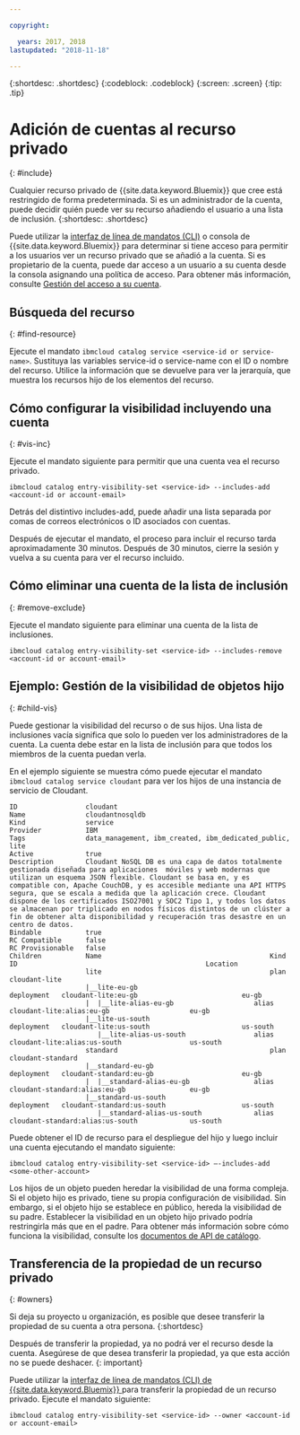 ```yaml
---

copyright:

  years: 2017, 2018
lastupdated: "2018-11-18"

---
```


{:shortdesc: .shortdesc}
{:codeblock: .codeblock}
{:screen: .screen}
{:tip: .tip}

# Adición de cuentas al recurso privado
{: #include}

Cualquier recurso privado de {{site.data.keyword.Bluemix}} que cree está restringido de forma predeterminada. Si es un administrador de la cuenta, puede decidir quién puede ver su recurso añadiendo el usuario a una lista de inclusión.
{:shortdesc: .shortdesc}

Puede utilizar la [interfaz de línea de mandatos (CLI)](/docs/cli/reference/ibmcloud/bx_cli.html#bluemix_catalog_entry_visibility_set) o consola de {{site.data.keyword.Bluemix}} para determinar si tiene acceso para permitir a los usuarios ver un recurso privado que se añadió a la cuenta. Si es propietario de la cuenta, puede dar acceso a un usuario a su cuenta desde la consola asignando una política de acceso. Para obtener más información, consulte [Gestión del acceso a su cuenta](access.html).

## Búsqueda del recurso
{: #find-resource}

Ejecute el mandato `ibmcloud catalog service <service-id or service-name>`. Sustituya las variables service-id o service-name con el ID o nombre del recurso. Utilice la información que se devuelve para ver la jerarquía, que muestra los recursos hijo de los elementos del recurso.

## Cómo configurar la visibilidad incluyendo una cuenta
{: #vis-inc}

Ejecute el mandato siguiente para permitir que una cuenta vea el recurso privado.

`ibmcloud catalog entry-visibility-set <service-id> --includes-add <account-id or account-email>`

Detrás del distintivo includes-add, puede añadir una lista separada por comas de correos electrónicos o ID asociados con cuentas.

Después de ejecutar el mandato, el proceso para incluir el recurso tarda aproximadamente 30 minutos. Después de 30 minutos, cierre la sesión y vuelva a su cuenta para ver el recurso incluido.

## Cómo eliminar una cuenta de la lista de inclusión
{: #remove-exclude}

Ejecute el mandato siguiente para eliminar una cuenta de la lista de inclusiones.

`ibmcloud catalog entry-visibility-set <service-id> --includes-remove <account-id or account-email>`

## Ejemplo: Gestión de la visibilidad de objetos hijo
{: #child-vis}

Puede gestionar la visibilidad del recurso o de sus hijos. Una lista de inclusiones vacía significa que solo lo pueden ver los administradores de la cuenta. La cuenta debe estar en la lista de inclusión para que todos los miembros de la cuenta puedan verla.

En el ejemplo siguiente se muestra cómo puede ejecutar el mandato `ibmcloud catalog service cloudant` para ver los hijos de una instancia de servicio de Cloudant.

```
ID                 cloudant
Name               cloudantnosqldb
Kind               service
Provider           IBM
Tags               data_management, ibm_created, ibm_dedicated_public, lite
Active             true
Description        Cloudant NoSQL DB es una capa de datos totalmente gestionada diseñada para aplicaciones  móviles y web modernas que utilizan un esquema JSON flexible. Cloudant se basa en, y es compatible con, Apache CouchDB, y es accesible mediante una API HTTPS segura, que se escala a medida que la aplicación crece. Cloudant dispone de los certificados ISO27001 y SOC2 Tipo 1, y todos los datos se almacenan por triplicado en nodos físicos distintos de un clúster a fin de obtener alta disponibilidad y recuperación tras desastre en un centro de datos.
Bindable           true
RC Compatible      false
RC Provisionable   false
Children           Name                                          Kind         ID                                               Location
                   lite                                          plan         cloudant-lite
                   |__lite-eu-gb                             deployment   cloudant-lite:eu-gb                          eu-gb
                   |  |__lite-alias-eu-gb                    alias        cloudant-lite:alias:eu-gb                    eu-gb
                   |__lite-us-south                          deployment   cloudant-lite:us-south                       us-south
                      |__lite-alias-us-south                 alias        cloudant-lite:alias:us-south                 us-south
                   standard                                      plan         cloudant-standard
                   |__standard-eu-gb                         deployment   cloudant-standard:eu-gb                      eu-gb
                   |  |__standard-alias-eu-gb                alias        cloudant-standard:alias:eu-gb                eu-gb
                   |__standard-us-south                      deployment   cloudant-standard:us-south                   us-south
                      |__standard-alias-us-south             alias        cloudant-standard:alias:us-south             us-south
```

Puede obtener el ID de recurso para el despliegue del hijo y luego incluir una cuenta ejecutando el mandato siguiente:

`ibmcloud catalog entry-visibility-set <service-id> —-includes-add <some-other-account>`

Los hijos de un objeto pueden heredar la visibilidad de una forma compleja. Si el objeto hijo es privado, tiene su propia configuración de visibilidad. Sin embargo, si el objeto hijo se establece en público, hereda la visibilidad de su padre. Establecer la visibilidad en un objeto hijo privado podría restringirla más que en el padre. Para obtener más información sobre cómo funciona la visibilidad, consulte los [documentos de API de catálogo](https://{DomainName}/apidocs/globalcatalog).

## Transferencia de la propiedad de un recurso privado
{: #owners}

Si deja su proyecto u organización, es posible que desee transferir la propiedad de su cuenta a otra persona.
{:shortdesc}

Después de transferir la propiedad, ya no podrá ver el recurso desde la cuenta. Asegúrese de que desea transferir la propiedad, ya que esta acción no se puede deshacer.
{: important}

Puede utilizar la [interfaz de línea de mandatos (CLI) de {{site.data.keyword.Bluemix}} ](/docs/cli/reference/ibmcloud/bx_cli.html#ibmcloud_commands_settings) para transferir la propiedad de un recurso privado. Ejecute el mandato siguiente:

`ibmcloud catalog entry-visibility-set <service-id> --owner <account-id or account-email>`
